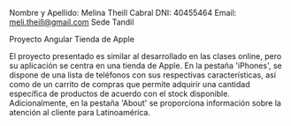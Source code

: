 Nombre y Apellido: Melina Theill Cabral DNI: 40455464 Email: meli.theill@gmail.com Sede Tandil

Proyecto Angular Tienda de Apple

El proyecto presentado es similar al desarrollado en las clases online, pero su aplicación se centra en una tienda de Apple. 
En la pestaña 'iPhones', se dispone de una lista de teléfonos con sus respectivas características, así como de un carrito de compras 
que permite adquirir una cantidad específica de productos de 
acuerdo con el stock disponible. Adicionalmente, en la pestaña 'About' se proporciona información sobre la atención al cliente para Latinoamérica.
